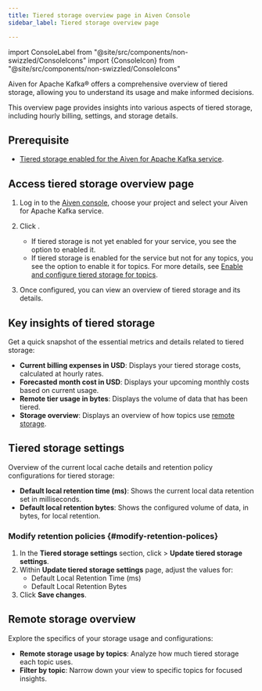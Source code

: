 ```yaml
---
title: Tiered storage overview page in Aiven Console
sidebar_label: Tiered storage overview page

---
```


import ConsoleLabel from "@site/src/components/non-swizzled/ConsoleIcons"
import {ConsoleIcon} from "@site/src/components/non-swizzled/ConsoleIcons"

Aiven for Apache Kafka® offers a comprehensive overview of tiered storage, allowing you to understand its usage and make informed decisions.

This overview page provides insights into various aspects of tiered storage, including
hourly billing, settings, and storage details.

## Prerequisite

- [Tiered storage enabled for the Aiven for Apache Kafka service](/docs/products/kafka/howto/enable-kafka-tiered-storage).

## Access tiered storage overview page

1. Log in to the [Aiven console](https://console.aiven.io/), choose
   your project and select your Aiven for Apache Kafka service.
1. Click <ConsoleLabel name="Tiered storage" />.

   - If tiered storage is not yet enabled for your service, you see the option to
     enabled it.
   - If tiered storage is enabled for the service but not for any topics, you see
     the option to enable it for topics. For more
     details, see [Enable and configure tiered storage for topics](/docs/products/kafka/howto/configure-topic-tiered-storage).
1. Once configured, you can view an overview of tiered storage and its details.

## Key insights of tiered storage

Get a quick snapshot of the essential metrics and details related to
tiered storage:

- **Current billing expenses in USD**: Displays your tiered storage
  costs, calculated at hourly rates.
- **Forecasted month cost in USD**: Displays your upcoming monthly costs
  based on current usage.
- **Remote tier usage in bytes**: Displays the volume of data that has been tiered.
- **Storage overview**: Displays an overview of how topics use
  [remote storage](/docs/products/kafka/howto/tiered-storage-overview-page#remote-storage-overview).

## Tiered storage settings

Overview of the current local cache details and retention policy configurations for
tiered storage:

- **Default local retention time (ms)**: Shows the current local data
  retention set in milliseconds.
- **Default local retention bytes**: Shows the configured volume of
  data, in bytes, for local retention.

### Modify retention policies {#modify-retention-polices}

1. In the **Tiered storage settings** section, click
   <ConsoleLabel name="actions"/> > **Update tiered storage settings**.
1. Within **Update tiered storage settings** page, adjust the values
   for:
   - Default Local Retention Time (ms)
   - Default Local Retention Bytes
1. Click **Save changes**.

## Remote storage overview

Explore the specifics of your storage usage and configurations:

- **Remote storage usage by topics**: Analyze how much tiered storage
  each topic uses.
- **Filter by topic**: Narrow down your view to specific topics for
  focused insights.
